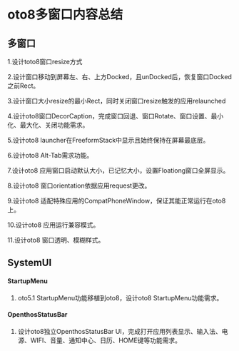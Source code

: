 # oto8多窗口内容总结

## 多窗口

1.设计toto8窗口resize方式

2.设计窗口移动到屏幕左、右、上方Docked，且unDocked后，恢复窗口Docked之前Rect。

3.设计窗口大小resize的最小Rect，同时关闭窗口resize触发的应用relaunched

4.设计oto8窗口DecorCaption，完成窗口回退、窗口Rotate、窗口设置、最小化、最大化、关闭功能需求。

5.设计oto8 launcher在FreeformStack中显示且始终保持在屏幕最底层。

6.设计oto8 Alt-Tab需求功能。

7.设计oto8 应用窗口启动默认大小，已记忆大小，设置Floationg窗口全屏显示。

8.设计oto8 窗口orientation依据应用request更改。

9.设计oto8 适配特殊应用的CompatPhoneWindow，保证其能正常运行在oto8上。

10.设计oto8 应用运行兼容模式。

11.设计oto8 窗口透明、模糊样式。

## SystemUI

#### StartupMenu

1. oto5.1 StartupMenu功能移植到oto8，设计oto8 StartupMenu功能需求。

#### OpenthosStatusBar

1. 设计oto8独立OpenthosStatusBar UI，完成打开应用列表显示、输入法、电源、WIFI、音量、通知中心、日历、HOME键等功能需求。

